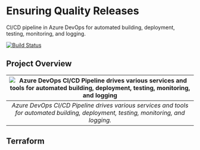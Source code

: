 # Ensuring Quality Releases
CI/CD pipeline in Azure DevOps for automated building, deployment, testing, monitoring, and logging.

[![Build Status](https://dev.azure.com/Agaupmann0652/CICD-Automated-Testing/_apis/build/status/andreas-31.cicd-automated-testing?branchName=main)](https://dev.azure.com/Agaupmann0652/CICD-Automated-Testing/_build/latest?definitionId=3&branchName=main)

## Project Overview
| ![Azure DevOps CI/CD Pipeline drives various services and tools for automated building, deployment, testing, monitoring, and logging](https://user-images.githubusercontent.com/20167788/119121028-39be4e80-ba2d-11eb-9156-18ab7a2c11b5.png) | 
|:--:| 
| *Azure DevOps CI/CD Pipeline drives various services and tools for automated building, deployment, testing, monitoring, and logging.* |

## Terraform
